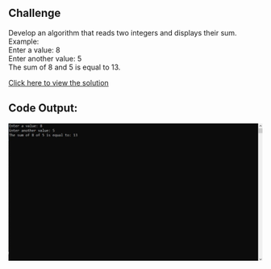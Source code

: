## Challenge

Develop an algorithm that reads two integers and displays their sum.<br>
Example:<br>
Enter a value: 8<br>
Enter another value: 5 <br>
The sum of 8 and 5 is equal to 13.

[Click here to view the solution](https://github.com/davi-p-oliveira-11/CCodeChallengeLab/blob/main/Challenges/SumOfTwo/solution.c)

## Code Output:

![Output](https://github.com/davi-p-oliveira-11/CCodeChallengeLab/blob/main/Challenges/SumOfTwo/Screenshot.JPG)

